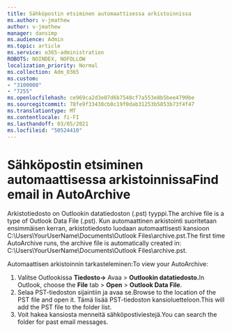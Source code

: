 ```yaml
---
title: Sähköpostin etsiminen automaattisessa arkistoinnissa
ms.author: v-jmathew
author: v-jmathew
manager: dansimp
ms.audience: Admin
ms.topic: article
ms.service: o365-administration
ROBOTS: NOINDEX, NOFOLLOW
localization_priority: Normal
ms.collection: Adm_O365
ms.custom:
- "3100008"
- "7255"
ms.openlocfilehash: ce969ca2d3e07d6b7548cf7a553e8b5bee4799be
ms.sourcegitcommit: 78fe9f33438cb0c19f0dab31253b5853b73f4f47
ms.translationtype: MT
ms.contentlocale: fi-FI
ms.lasthandoff: 03/05/2021
ms.locfileid: "50524410"
---
```

# <a name="find-email-in-autoarchive"></a><span data-ttu-id="205c4-102">Sähköpostin etsiminen automaattisessa arkistoinnissa</span><span class="sxs-lookup"><span data-stu-id="205c4-102">Find email in AutoArchive</span></span>

<span data-ttu-id="205c4-103">Arkistotiedosto on Outlookin datatiedoston (.pst) tyyppi.</span><span class="sxs-lookup"><span data-stu-id="205c4-103">The archive file is a type of Outlook Data File (.pst).</span></span> <span data-ttu-id="205c4-104">Kun automaattinen arkistointi suoritetaan ensimmäisen kerran, arkistotiedosto luodaan automaattisesti kansioon C:\Users\YourUserName\Documents\Outlook Files\archive.pst.</span><span class="sxs-lookup"><span data-stu-id="205c4-104">The first time AutoArchive runs, the archive file is automatically created in: C:\Users\YourUserName\Documents\Outlook Files\archive.pst.</span></span>

<span data-ttu-id="205c4-105">Automaattisen arkistoinnin tarkasteleminen:</span><span class="sxs-lookup"><span data-stu-id="205c4-105">To view your AutoArchive:</span></span>

1. <span data-ttu-id="205c4-106">Valitse Outlookissa **Tiedosto->** Avaa   >  **Outlookin datatiedosto.**</span><span class="sxs-lookup"><span data-stu-id="205c4-106">In Outlook, choose the **File** tab > **Open** > **Outlook Data File**.</span></span>
2. <span data-ttu-id="205c4-107">Selaa PST-tiedoston sijaintiin ja avaa se.</span><span class="sxs-lookup"><span data-stu-id="205c4-107">Browse to the location of the PST file and open it.</span></span> <span data-ttu-id="205c4-108">Tämä lisää PST-tiedoston kansioluetteloon.</span><span class="sxs-lookup"><span data-stu-id="205c4-108">This will add the PST file to the folder list.</span></span>
3. <span data-ttu-id="205c4-109">Voit hakea kansiosta menneitä sähköpostiviestejä.</span><span class="sxs-lookup"><span data-stu-id="205c4-109">You can search the folder for past email messages.</span></span>
